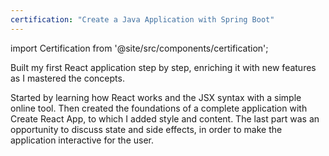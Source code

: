 ```yaml
---
certification: "Create a Java Application with Spring Boot"
---
```


import Certification from '@site/src/components/certification';

Built my first React application step by step, enriching it with new features as I mastered the concepts.

Started by learning how React works and the JSX syntax with a simple online tool. Then created the foundations of a complete application with Create React App, to which I added style and content. The last part was an opportunity to discuss state and side effects, in order to make the application interactive for the user.

<Certification name={frontMatter.certification} />